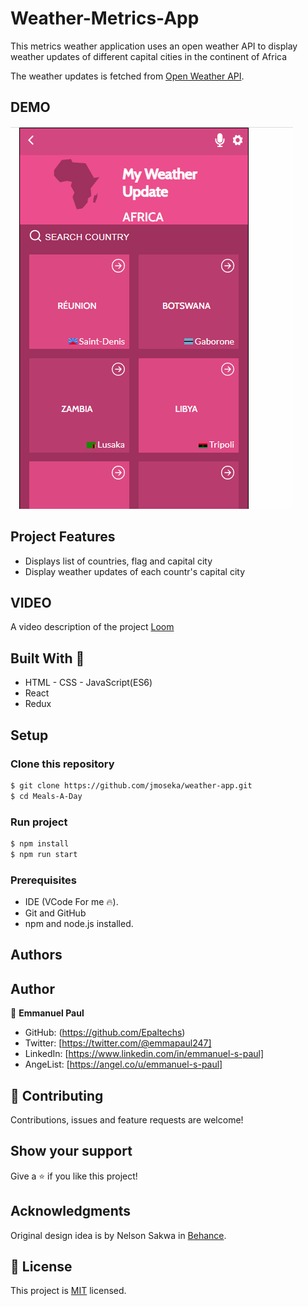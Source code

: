 # Weather-Metrics-App

This metrics weather application uses an open weather API to display weather updates of different capital cities in the continent of Africa

The weather updates is fetched from [Open Weather API](https://openweathermap.org/api).

## DEMO
<img src="./src/assets/demo-gif.gif" alt="app-demo"/>


## Project Features

- Displays list of countries, flag and capital city
- Display weather updates of each countr's capital city

## VIDEO

A video description of the project 
[Loom](https://www.loom.com/share/5bb93ae6722e474f81600b04dd7ee8ce)

## Built With 🔨

- HTML - CSS - JavaScript(ES6)
- React
- Redux

## Setup

### Clone this repository

```bash
$ git clone https://github.com/jmoseka/weather-app.git
$ cd Meals-A-Day
```

### Run project

```bash
$ npm install
$ npm run start
```

### Prerequisites

- IDE (VCode For me 🔥).
- Git and GitHub
- npm and node.js installed.

## Authors

## Author

👤 **Emmanuel Paul**

- GitHub: (https://github.com/Epaltechs)
- Twitter: [https://twitter.com/@emmapaul247]
- LinkedIn: [https://www.linkedin.com/in/emmanuel-s-paul]
- AngeList: [https://angel.co/u/emmanuel-s-paul]

## 🤝 Contributing

Contributions, issues and feature requests are welcome!

## Show your support

Give a ⭐️ if you like this project!

## Acknowledgments

Original design idea is by Nelson Sakwa in [Behance](https://www.behance.net/gallery/31579789/Ballhead-App-(Free-PSDs)).

## 📝 License

This project is [MIT](./MIT.md) licensed.
